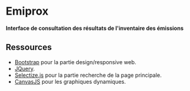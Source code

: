 Emiprox
=======

**Interface de consultation des résultats de l'inventaire des émissions**  

Ressources
---------
* [Bootstrap] pour la partie design/responsive web.
* [JQuery].
* [Selectize.js] pour la partie recherche de la page principale.
* [CanvasJS] pour les graphiques dynamiques.


[Bootstrap]: http://getbootstrap.com/
[JQuery]: http://jquery.com/
[Selectize.js]: http://brianreavis.github.io/selectize.js/
[CanvasJS]: http://canvasjs.com/

